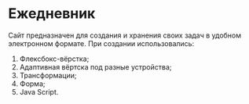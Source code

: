 # Ежедневник

Сайт предназначен для создания и хранения своих задач в удобном электронном формате. При создании использовались:

1. Флексбокс-вёрстка;
2. Адаптивная вёртска под разные устройства;
3. Трансформации;
4. Форма;
5. Java Script.
